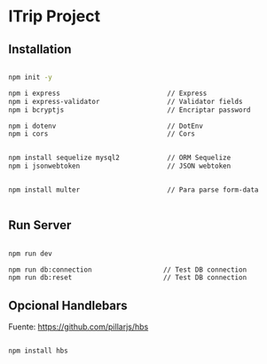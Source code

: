 # ITrip Project


## Installation

```sh

npm init -y

npm i express                           // Express
npm i express-validator                 // Validator fields
npm i bcryptjs                          // Encriptar password

npm i dotenv                            // DotEnv
npm i cors                              // Cors


npm install sequelize mysql2            // ORM Sequelize
npm i jsonwebtoken                      // JSON webtoken


npm install multer                      // Para parse form-data



```


## Run Server

```sh

npm run dev

npm run db:connection                  // Test DB connection
npm run db:reset                       // Test DB connection


```






## Opcional Handlebars

Fuente: https://github.com/pillarjs/hbs

```sh

npm install hbs

```



